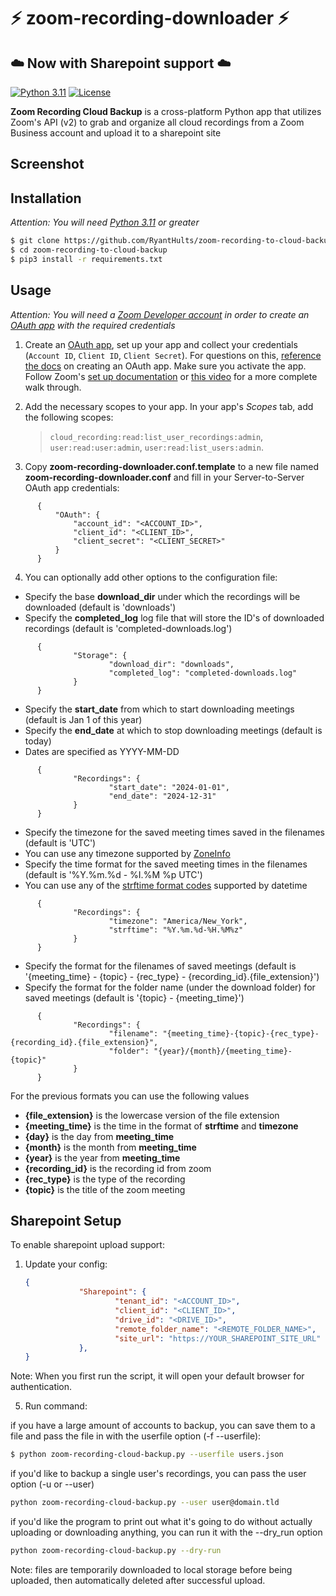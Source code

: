 # ⚡️ zoom-recording-downloader ⚡️ 
## ☁️ Now with Sharepoint support ☁️

[![Python 3.11](https://img.shields.io/badge/python-3.11%20%2B-blue.svg)](https://www.python.org/) [![License](https://img.shields.io/badge/license-MIT-brown.svg)](https://raw.githubusercontent.com/rhults/zoom-recording-to-cloud-backup/master/LICENSE)

**Zoom Recording Cloud Backup** is a cross-platform Python app that utilizes Zoom's API (v2) to grab and organize all cloud recordings from a Zoom Business account and upload it to a sharepoint site

## Screenshot ##


## Installation ##

_Attention: You will need [Python 3.11](https://www.python.org/downloads/) or greater_

```sh
$ git clone https://github.com/RyantHults/zoom-recording-to-cloud-backup
$ cd zoom-recording-to-cloud-backup
$ pip3 install -r requirements.txt
```

## Usage ##

_Attention: You will need a [Zoom Developer account](https://marketplace.zoom.us/) in order to create an [OAuth app](https://developers.zoom.us/docs/integrations/) with the required credentials_

1. Create an [OAuth app](https://developers.zoom.us/docs/integrations/create/), set up your app and collect your credentials (`Account ID`, `Client ID`, `Client Secret`). For questions on this, [reference the docs](https://developers.zoom.us/docs/integrations/create/) on creating an OAuth app. Make sure you activate the app. Follow Zoom's [set up documentation](https://marketplace.zoom.us/docs/guides/build/server-to-server-oauth-app/) or [this video](https://www.youtube.com/watch?v=OkBE7CHVzho) for a more complete walk through.

2. Add the necessary scopes to your app. In your app's _Scopes_ tab, add the following scopes: 
    > `cloud_recording:read:list_user_recordings:admin`, `user:read:user:admin`, `user:read:list_users:admin`.

3. Copy **zoom-recording-downloader.conf.template** to a new file named **zoom-recording-downloader.conf** and fill in your Server-to-Server OAuth app credentials:
```
      {
	      "OAuth": {
		      "account_id": "<ACCOUNT_ID>",
		      "client_id": "<CLIENT_ID>",
		      "client_secret": "<CLIENT_SECRET>"
	      }
      }
```

4. You can optionally add other options to the configuration file:

- Specify the base **download_dir** under which the recordings will be downloaded (default is 'downloads')
- Specify the **completed_log** log file that will store the ID's of downloaded recordings (default is 'completed-downloads.log')

```
      {
              "Storage": {
                      "download_dir": "downloads",
                      "completed_log": "completed-downloads.log"
              }
      }
```

- Specify the **start_date** from which to start downloading meetings (default is Jan 1 of this year)
- Specify the **end_date** at which to stop downloading meetings (default is today)
- Dates are specified as YYYY-MM-DD

```
      {
              "Recordings": {
                      "start_date": "2024-01-01",
                      "end_date": "2024-12-31"
              }
      }
```

- Specify the timezone for the saved meeting times saved in the filenames (default is 'UTC')
- You can use any timezone supported by [ZoneInfo](https://docs.python.org/3/library/zoneinfo.html)
- Specify the time format for the saved meeting times in the filenames (default is '%Y.%m.%d - %I.%M %p UTC')
- You can use any of the [strftime format codes](https://docs.python.org/3/library/datetime.html#strftime-and-strptime-format-codes) supported by datetime

```
      {
              "Recordings": {
                      "timezone": "America/New_York",
                      "strftime": "%Y.%m.%d-%H.%M%z"
              }
      }
```

- Specify the format for the filenames of saved meetings (default is '{meeting_time} - {topic} - {rec_type} - {recording_id}.{file_extension}')
- Specify the format for the folder name (under the download folder) for saved meetings (default is '{topic} - {meeting_time}')

```
      {
              "Recordings": {
                      "filename": "{meeting_time}-{topic}-{rec_type}-{recording_id}.{file_extension}",
                      "folder": "{year}/{month}/{meeting_time}-{topic}"
              }
      }
```

For the previous formats you can use the following values
  - **{file_extension}** is the lowercase version of the file extension
  - **{meeting_time}** is the time in the format of **strftime** and **timezone**
  - **{day}** is the day from **meeting_time**
  - **{month}** is the month from **meeting_time**
  - **{year}** is the year from **meeting_time**
  - **{recording_id}** is the recording id from zoom
  - **{rec_type}** is the type of the recording
  - **{topic}** is the title of the zoom meeting

## Sharepoint Setup ##

To enable sharepoint upload support:

1. Update your config:
	```json
	{
                "Sharepoint": {
                        "tenant_id": "<ACCOUNT_ID>",
                        "client_id": "<CLIENT_ID>",
                        "drive_id": "<DRIVE_ID>",
                        "remote_folder_name": "<REMOTE_FOLDER_NAME>",
                        "site_url": "https://YOUR_SHAREPOINT_SITE_URL"
                },
	}
	```

Note: When you first run the script, it will open your default browser for authentication. 

5. Run command:

if you have a large amount of accounts to backup, 
you can save them to a file and pass the file in with the userfile option (-f --userfile):
```sh
$ python zoom-recording-cloud-backup.py --userfile users.json
```

if you'd like to backup a single user's recordings, you can pass the user option (-u or --user)
```sh
python zoom-recording-cloud-backup.py --user user@domain.tld
```

if you'd like the program to print out what it's going to do without actually uploading or downloading
anything, you can run it with the --dry_run option
```sh
python zoom-recording-cloud-backup.py --dry-run
```


Note: files are temporarily downloaded to local storage before being uploaded, then automatically deleted after successful upload.